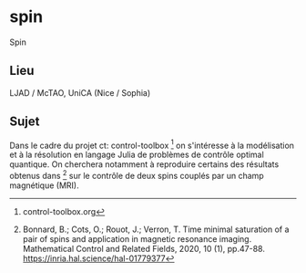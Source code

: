 # spin
Spin

## Lieu

LJAD / McTAO, UniCA (Nice / Sophia)

## Sujet

Dans le cadre du projet ct: control-toolbox [^1] on s'intéresse à la modélisation et à la résolution en langage Julia de problèmes de contrôle optimal quantique. On cherchera notamment à reproduire certains des résultats obtenus dans [^2] sur le contrôle de deux spins couplés par un champ magnétique (MRI).

[^1]: control-toolbox.org

[^2]: Bonnard, B.; Cots, O.; Rouot, J.; Verron, T. Time minimal saturation of a pair of spins and application in magnetic resonance imaging. Mathematical Control and Related Fields, 2020, 10 (1), pp.47-88. https://inria.hal.science/hal-01779377
